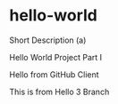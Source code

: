 # hello-world
Short Description (a)

Hello World Project Part I

Hello from GitHub Client

This is from Hello 3 Branch
